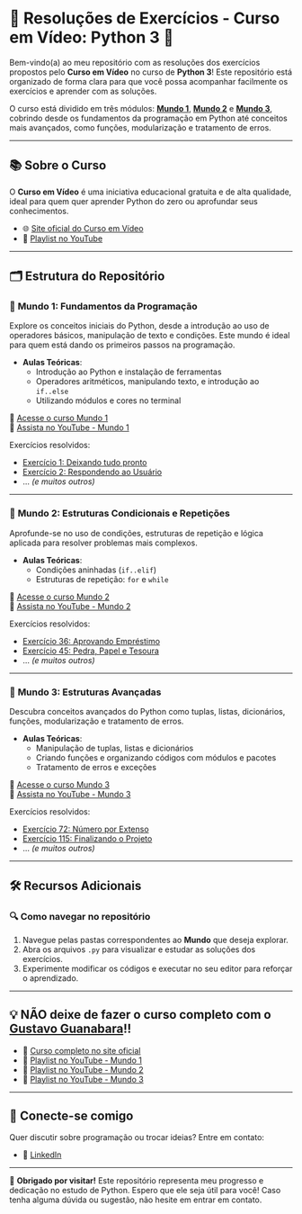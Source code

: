 # 🐍 Resoluções de Exercícios - Curso em Vídeo: Python 3 🚀

Bem-vindo(a) ao meu repositório com as resoluções dos exercícios propostos pelo **Curso em Vídeo** no curso de **Python 3**! Este repositório está organizado de forma clara para que você possa acompanhar facilmente os exercícios e aprender com as soluções.

O curso está dividido em três módulos: **[Mundo 1](https://github.com/IgorMoriera/Curso_em_video--Python/tree/main/Mundo%201)**, **[Mundo 2](https://github.com/IgorMoriera/Curso_em_video--Python/tree/main/Mundo%202)** e **[Mundo 3](https://github.com/IgorMoriera/Curso_em_video--Python/tree/main/Mundo%203)**, cobrindo desde os fundamentos da programação em Python até conceitos mais avançados, como funções, modularização e tratamento de erros.

---

## 📚 Sobre o Curso

O **Curso em Vídeo** é uma iniciativa educacional gratuita e de alta qualidade, ideal para quem quer aprender Python do zero ou aprofundar seus conhecimentos.  
- 🌐 [Site oficial do Curso em Vídeo](https://www.cursoemvideo.com)  
- 🎥 [Playlist no YouTube](https://www.youtube.com/playlist?list=PLHz_AreHm4dlKP6QQCekuIPky1CiwmdI6)

---

## 🗂 Estrutura do Repositório

### 🌟 **Mundo 1: Fundamentos da Programação**
Explore os conceitos iniciais do Python, desde a introdução ao uso de operadores básicos, manipulação de texto e condições. Este mundo é ideal para quem está dando os primeiros passos na programação.

- **Aulas Teóricas**:
  - Introdução ao Python e instalação de ferramentas
  - Operadores aritméticos, manipulando texto, e introdução ao `if..else`
  - Utilizando módulos e cores no terminal
    
🔗 [Acesse o curso Mundo 1](https://www.cursoemvideo.com/curso/python-3-mundo-1/)  
🎥 [Assista no YouTube - Mundo 1](https://www.youtube.com/watch?v=S9uPNppGsGo&list=PLHz_AreHm4dlKP6QQCekuIPky1CiwmdI6)

Exercícios resolvidos:
- [Exercício 1: Deixando tudo pronto](https://github.com/IgorMoriera/Curso_em_video--Python/blob/main/Mundo%201/Exercícios/Ex%20001.py)
- [Exercício 2: Respondendo ao Usuário](https://github.com/IgorMoriera/Curso_em_video--Python/blob/main/Mundo%201/Exercícios/Ex%20002.py)
- ... *(e muitos outros)*

---

### 🌟 **Mundo 2: Estruturas Condicionais e Repetições**
Aprofunde-se no uso de condições, estruturas de repetição e lógica aplicada para resolver problemas mais complexos.

- **Aulas Teóricas**:
  - Condições aninhadas (`if..elif`)
  - Estruturas de repetição: `for` e `while`
     
🔗 [Acesse o curso Mundo 2](https://www.cursoemvideo.com/curso/python-3-mundo-2/)  
🎥 [Assista no YouTube - Mundo 2](https://www.youtube.com/watch?v=nJkVHusJp6E&list=PLHz_AreHm4dk_nZHmxxf_J0WRAqy5Czye)

Exercícios resolvidos:
- [Exercício 36: Aprovando Empréstimo](https://github.com/IgorMoriera/Curso_em_video--Python/blob/main/Mundo%202/Exercícios/Ex%20036.py)
- [Exercício 45: Pedra, Papel e Tesoura](https://github.com/IgorMoriera/Curso_em_video--Python/blob/main/Mundo%202/Exercícios/Ex%20045.py)
- ... *(e muitos outros)*

---

### 🌟 **Mundo 3: Estruturas Avançadas**
Descubra conceitos avançados do Python como tuplas, listas, dicionários, funções, modularização e tratamento de erros.

- **Aulas Teóricas**:
  - Manipulação de tuplas, listas e dicionários
  - Criando funções e organizando códigos com módulos e pacotes
  - Tratamento de erros e exceções
      
🔗 [Acesse o curso Mundo 3](https://www.cursoemvideo.com/curso/python-3-mundo-3/)  
🎥 [Assista no YouTube - Mundo 3](https://www.youtube.com/watch?v=0LB3FSfjvao&list=PLHz_AreHm4dksnH2jVTIVNviIMBVYyFnH)

Exercícios resolvidos:
- [Exercício 72: Número por Extenso](https://github.com/IgorMoriera/Curso_em_video--Python/blob/main/Mundo%203/Exercícios/Ex%20072.py)
- [Exercício 115: Finalizando o Projeto](https://github.com/IgorMoriera/Curso_em_video--Python/blob/main/Mundo%203/Exercícios/Ex%20115.py)
- ... *(e muitos outros)*

---

## 🛠️ Recursos Adicionais

### 🔍 **Como navegar no repositório**
1. Navegue pelas pastas correspondentes ao **Mundo** que deseja explorar.
2. Abra os arquivos `.py` para visualizar e estudar as soluções dos exercícios.
3. Experimente modificar os códigos e executar no seu editor para reforçar o aprendizado.

---

## 💡 NÃO deixe de fazer o curso completo com o **[Gustavo Guanabara](https://www.linkedin.com/in/guanabara/)!!**

- 🔗 [Curso completo no site oficial](https://www.cursoemvideo.com)
- 🎥 [Playlist no YouTube - Mundo 1](https://www.youtube.com/watch?v=S9uPNppGsGo&list=PLHz_AreHm4dlKP6QQCekuIPky1CiwmdI6)
- 🎥 [Playlist no YouTube - Mundo 2](https://www.youtube.com/watch?v=nJkVHusJp6E&list=PLHz_AreHm4dk_nZHmxxf_J0WRAqy5Czye)
- 🎥 [Playlist no YouTube - Mundo 3](https://www.youtube.com/watch?v=0LB3FSfjvao&list=PLHz_AreHm4dksnH2jVTIVNviIMBVYyFnH)

---

## 🤝 Conecte-se comigo
Quer discutir sobre programação ou trocar ideias? Entre em contato:
- 💼 [LinkedIn](https://www.linkedin.com/in/igors-moreira/)

---
🌟 **Obrigado por visitar!** Este repositório representa meu progresso e dedicação no estudo de Python. Espero que ele seja útil para você! Caso tenha alguma dúvida ou sugestão, não hesite em entrar em contato.
